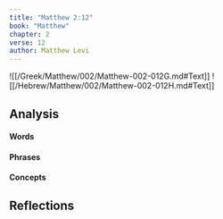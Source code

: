 ```yaml
---
title: "Matthew 2:12"
book: "Matthew"
chapter: 2
verse: 12
author: Matthew Levi
---
```

![[/Greek/Matthew/002/Matthew-002-012G.md#Text]]
![[/Hebrew/Matthew/002/Matthew-002-012H.md#Text]]

## Analysis

#### Words

#### Phrases

#### Concepts

## Reflections
